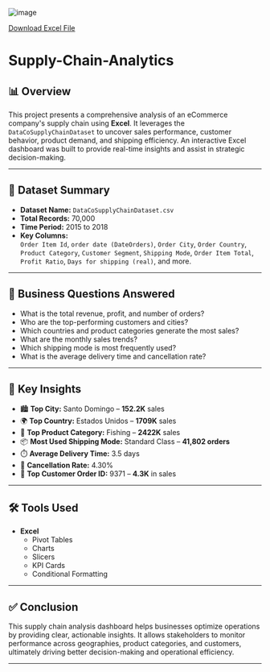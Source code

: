 ![image](https://github.com/user-attachments/assets/e0c0bc27-5e4f-49cb-a80d-1917bbf9a12b)

[Download Excel File](https://docs.google.com/spreadsheets/d/1L1VL8fageKK2lvvIQL_yk39t1dfE-MGB/edit?usp=sharing&ouid=103314557526131197510&rtpof=true&sd=true)

# Supply-Chain-Analytics

## 📊 Overview

This project presents a comprehensive analysis of an eCommerce company's supply chain using **Excel**. It leverages the `DataCoSupplyChainDataset` to uncover sales performance, customer behavior, product demand, and shipping efficiency. An interactive Excel dashboard was built to provide real-time insights and assist in strategic decision-making.

---

## 📁 Dataset Summary

- **Dataset Name:** `DataCoSupplyChainDataset.csv`
- **Total Records:** 70,000
- **Time Period:** 2015 to 2018
- **Key Columns:**  
  `Order Item Id`, `order date (DateOrders)`, `Order City`, `Order Country`, `Product Category`, `Customer Segment`, `Shipping Mode`, `Order Item Total`, `Profit Ratio`, `Days for shipping (real)`, and more.

---

## 🎯 Business Questions Answered

- What is the total revenue, profit, and number of orders?
- Who are the top-performing customers and cities?
- Which countries and product categories generate the most sales?
- What are the monthly sales trends?
- Which shipping mode is most frequently used?
- What is the average delivery time and cancellation rate?

---

## 📌 Key Insights

- 🏙️ **Top City:** Santo Domingo – **152.2K** sales  
- 🌍 **Top Country:** Estados Unidos – **1709K** sales  
- 🧢 **Top Product Category:** Fishing – **2422K** sales  
- 📦 **Most Used Shipping Mode:** Standard Class – **41,802 orders**  
- ⏱️ **Average Delivery Time:** 3.5 days  
- 🔁 **Cancellation Rate:** 4.30%  
- 👤 **Top Customer Order ID:** 9371 – **4.3K** in sales

---

## 🛠 Tools Used

- **Excel**  
  - Pivot Tables  
  - Charts  
  - Slicers  
  - KPI Cards  
  - Conditional Formatting  

---

## ✅ Conclusion

This supply chain analysis dashboard helps businesses optimize operations by providing clear, actionable insights. It allows stakeholders to monitor performance across geographies, product categories, and customers, ultimately driving better decision-making and operational efficiency.

---


